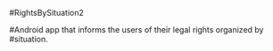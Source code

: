 #RightsBySituation2

#Android app that informs the users of their legal rights organized by #situation.